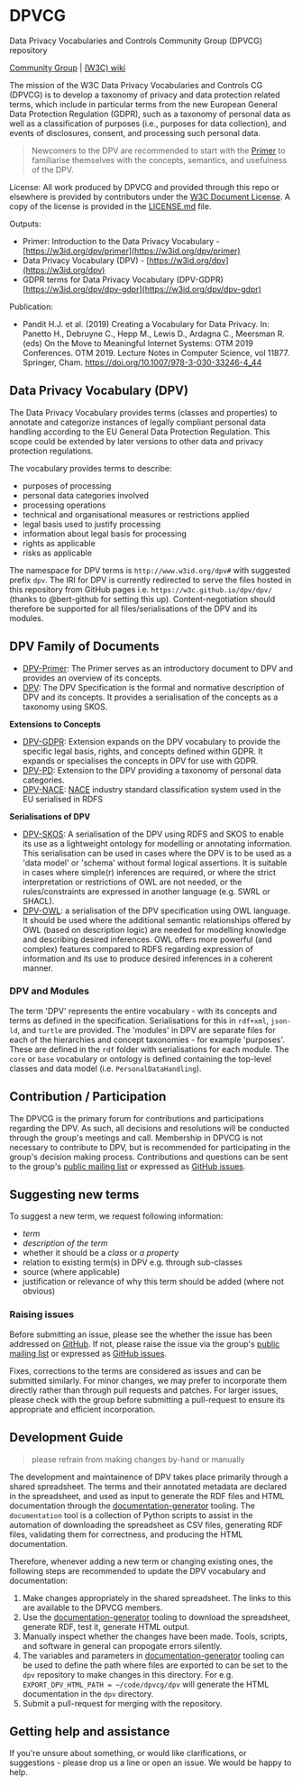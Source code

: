 # DPVCG
Data Privacy Vocabularies and Controls Community Group (DPVCG) repository

[Community Group](https://www.w3.org/community/dpvcg/) | [(W3C) wiki](https://www.w3.org/community/dpvcg/wiki/Main_Page)

The mission of the W3C Data Privacy Vocabularies and Controls CG (DPVCG) is to develop a taxonomy of privacy and data protection related terms, which include in particular terms from the new European General Data Protection Regulation (GDPR), such as a taxonomy of personal data as well as a classification of purposes (i.e., purposes for data collection), and events of disclosures, consent, and processing such personal data.

> Newcomers to the DPV are recommended to start with the [Primer](https://w3id.org/dpv/primer) to familiarise themselves with the concepts, semantics, and usefulness of the DPV.

License: All work produced by DPVCG and provided through this repo or elsewhere is provided by contributors under the [W3C Document License](https://www.w3.org/Consortium/Legal/2015/doc-license). A copy of the license is provided in the [LICENSE.md](./LICENSE.md) file.

Outputs:
  * Primer: Introduction to the Data Privacy Vocabulary - [https://w3id.org/dpv/primer](https://w3id.org/dpv/primer)
  * Data Privacy Vocabulary (DPV) - [https://w3id.org/dpv](https://w3id.org/dpv)
  * GDPR terms for Data Privacy Vocabulary (DPV-GDPR) [https://w3id.org/dpv/dpv-gdpr](https://w3id.org/dpv/dpv-gdpr)

Publication: 
 * Pandit H.J. et al. (2019) Creating a Vocabulary for Data Privacy. In:  Panetto H., Debruyne C., Hepp M., Lewis D., Ardagna C., Meersman R.  (eds) On the Move to Meaningful Internet Systems: OTM 2019 Conferences.  OTM 2019. Lecture Notes in Computer Science, vol 11877. Springer, Cham.  https://doi.org/10.1007/978-3-030-33246-4_44

## Data Privacy Vocabulary (DPV)

The Data Privacy Vocabulary provides terms (classes and properties) to annotate and categorize instances of legally compliant personal data handling according to the EU General Data Protection Regulation. This scope could be extended by later versions to other data and privacy protection regulations. 

The vocabulary provides terms to describe:

* purposes of processing
* personal data categories involved
* processing operations
* technical and organisational measures or restrictions applied
* legal basis used to justify processing
* information about legal basis for processing
* rights as applicable
* risks as applicable

The namespace for DPV terms is `http://www.w3id.org/dpv#` with suggested prefix `dpv`. The IRI for DPV is currently redirected to serve the files hosted in this repository from GitHub pages i.e. `https://w3c.github.io/dpv/dpv/` (thanks to @bert-github for setting this up). Content-negotiation should therefore be supported for all files/serialisations of the DPV and its modules.

## DPV Family of Documents

* [DPV-Primer](https://www.w3id.org/dpv/dpv-primer): The Primer serves as an introductory document to DPV and provides an overview of its concepts.
* [DPV](https://www.w3id.org/dpv/): The DPV Specification is the formal and normative description of DPV and its concepts. It provides a serialisation of the concepts as a taxonomy using SKOS.

**Extensions to Concepts**

* [DPV-GDPR](https://www.w3id.org/dpv/dpv-gdpr): Extension expands on the DPV vocabulary to provide the specific legal basis, rights, and concepts defined within GDPR. It expands or specialises the concepts in DPV for use with GDPR.
* [DPV-PD](https://www.w3id.org/dpv/dpv-pd): Extension to the DPV providing a taxonomy of personal data categories.
* [DPV-NACE](https://www.w3id.org/dpv-nace): [NACE](https://ec.europa.eu/eurostat/ramon/nomenclatures/index.cfm?TargetUrl=LST_NOM_DTL&StrNom=NACE_REV2) industry standard classification system used in the EU serialised in RDFS

**Serialisations of DPV**

* [DPV-SKOS](https://www.w3id.org/dpv/dpv-skos): A serialisation of the DPV using RDFS and SKOS to enable its use as a lightweight ontology for modelling or annotating information. This serialisation can be used in cases where the DPV is to be used as a 'data model' or 'schema' without formal logical assertions. It is suitable in cases where simple(r) inferences are required, or where the strict interpretation or restrictions of OWL are not needed, or the rules/constraints are expressed in another language (e.g. SWRL or SHACL).
* [DPV-OWL](https://www.w3id.org/dpv/dpv-owl): a serialisation of the DPV specification using OWL language. It should be used where the additional semantic relationships offered by OWL (based on description logic) are needed for modelling knowledge and describing desired inferences. OWL offers more powerful (and complex) features compared to RDFS regarding expression of information and its use to produce desired inferences in a coherent manner. 

### DPV and Modules

The term 'DPV' represents the entire vocabulary - with its concepts and terms as defined in the specification. Serialisations for this in `rdf+xml`, `json-ld`, and `turtle` are provided. The 'modules' in DPV are separate files for each of the hierarchies and concept taxonomies - for example 'purposes'. These are defined in the `rdf` folder with serialisations for each module. The `core` or `base` vocabulary or ontology is defined containing the top-level classes and data model (i.e. `PersonalDataHandling`).

## Contribution / Participation

The DPVCG is the primary forum for contributions and participations regarding the DPV. As such, all decisions and resolutions will be conducted through the group's meetings and call. Membership in DPVCG is not necessary to contribute to DPV, but is recommended for participating in the group's decision making process. Contributions and questions can be sent to the group's [public mailing list](https://lists.w3.org/Archives/Public/public-dpvcg/) or expressed as [GitHub issues](https://github.com/dpvcg/dpv/issues). 

## Suggesting new terms

To suggest a new term, we request following information:

* _term_ 
* _description of the term_
* whether it should be a _class_ or _a property_
* relation to existing term(s) in DPV e.g. through sub-classes
* source (where applicable)
* justification or relevance of why this term should be added (where not obvious)

### Raising issues

Before submitting an issue, please see the whether the issue has been addressed on [GitHub](https://github.com/w3c/dpv/issues). If not, please raise the issue via the group's [public mailing list](https://lists.w3.org/Archives/Public/public-dpvcg/) or expressed as [GitHub issues](https://github.com/w3c/dpv/issues). 

Fixes, corrections to the terms are considered as issues and can be submitted similarly. For minor changes, we may prefer to incorporate them directly rather than through pull requests and patches. For larger issues, please check with the group before submitting a pull-request to ensure its appropriate and efficient incorporation.

## Development Guide

> please refrain from making changes by-hand or manually

The development and maintainence of DPV takes place primarily through a shared spreadsheet. The terms and their annotated metadata are declared in the spreadsheet, and used as input to generate the RDF files and HTML documentation through the [documentation-generator](https://github.com/w3c/dpv/tree/master/documentation-generator) tooling. The `documentation` tool is a collection of Python scripts to assist in the automation of downloading the spreadsheet as CSV files, generating RDF files, validating them for correctness, and producing the HTML documentation.

Therefore, whenever adding a new term or changing existing ones, the following steps are recommended to update the DPV vocabulary and documentation:

1. Make changes appropriately in the shared spreadsheet. The links to this are available to the DPVCG members.
2. Use the [documentation-generator](https://github.com/w3c/dpv/tree/master/documentation-generator) tooling to download the spreadsheet, generate RDF, test it, generate HTML output. 
3. Manually inspect whether the changes have been made. Tools, scripts, and software in general can propogate errors silently. 
4. The variables and parameters in  [documentation-generator](https://github.com/w3c/dpv/tree/master/documentation-generator) tooling can be used to define the path where files are exported to can be set to the `dpv` repository to make changes in this directory. For e.g. `EXPORT_DPV_HTML_PATH = ~/code/dpvcg/dpv` will generate the HTML documentation in the `dpv` directory. 
5. Submit a pull-request for merging with the repository.

## Getting help and assistance

If you're unsure about something, or would like clarifications, or suggestions - please drop us a line or open an issue. We would be happy to help.